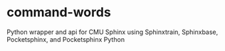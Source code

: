 # command-words
Python wrapper and api for CMU Sphinx using Sphinxtrain, Sphinxbase, Pocketsphinx, and Pocketsphinx Python
